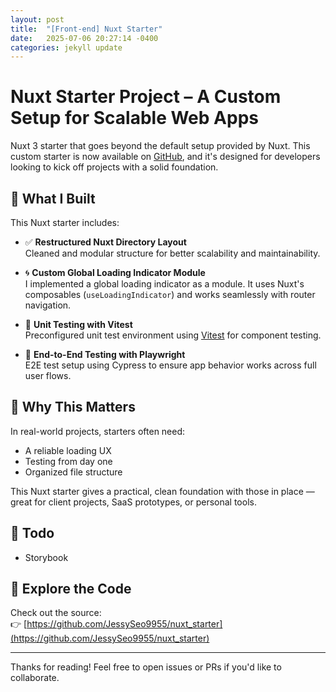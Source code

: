 ```yaml
---
layout: post
title:  "[Front-end] Nuxt Starter"
date:   2025-07-06 20:27:14 -0400
categories: jekyll update
---
```

# Nuxt Starter Project – A Custom Setup for Scalable Web Apps

Nuxt 3 starter that goes beyond the default setup provided by Nuxt. 
This custom starter is now available on [GitHub](https://github.com/JessySeo9955/nuxt_starter), 
and it's designed for developers looking to kick off projects with a solid foundation.

## 🚀 What I Built

This Nuxt starter includes:

- ✅ **Restructured Nuxt Directory Layout**  
  Cleaned and modular structure for better scalability and maintainability.

- 🌀 **Custom Global Loading Indicator Module**  
  I implemented a global loading indicator as a module. It uses Nuxt's composables (`useLoadingIndicator`) and works seamlessly with router navigation.

- 🧪 **Unit Testing with Vitest**  
  Preconfigured unit test environment using [Vitest](https://vitest.dev/) for component testing.

- 🧪 **End-to-End Testing with Playwright**  
  E2E test setup using Cypress to ensure app behavior works across full user flows.


## 🧩 Why This Matters

In real-world projects, starters often need:
- A reliable loading UX
- Testing from day one
- Organized file structure

This Nuxt starter gives a practical, clean foundation with those in place — great for client projects, SaaS prototypes, or personal tools.

## 🌱 Todo
- Storybook

## 🔗 Explore the Code

Check out the source:  
👉 [https://github.com/JessySeo9955/nuxt_starter](https://github.com/JessySeo9955/nuxt_starter)

---

Thanks for reading! Feel free to open issues or PRs if you'd like to collaborate.
